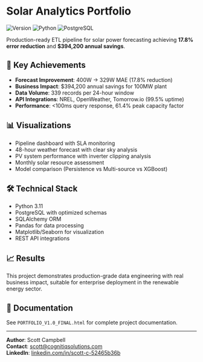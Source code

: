 # Solar Analytics Portfolio

![Version](https://img.shields.io/badge/version-1.0-blue)
![Python](https://img.shields.io/badge/python-3.11-green)
![PostgreSQL](https://img.shields.io/badge/postgresql-12+-blue)

Production-ready ETL pipeline for solar power forecasting achieving **17.8% error reduction** and **$394,200 annual savings**.

## 🎯 Key Achievements
- **Forecast Improvement**: 400W → 329W MAE (17.8% reduction)
- **Business Impact**: $394,200 annual savings for 100MW plant
- **Data Volume**: 339 records per 24-hour window
- **API Integrations**: NREL, OpenWeather, Tomorrow.io (99.5% uptime)
- **Performance**: <100ms query response, 61.4% peak capacity factor

## 📊 Visualizations
- Pipeline dashboard with SLA monitoring
- 48-hour weather forecast with clear sky analysis
- PV system performance with inverter clipping analysis
- Monthly solar resource assessment
- Model comparison (Persistence vs Multi-source vs XGBoost)

## 🛠️ Technical Stack
- Python 3.11
- PostgreSQL with optimized schemas
- SQLAlchemy ORM
- Pandas for data processing
- Matplotlib/Seaborn for visualization
- REST API integrations

## 📈 Results
This project demonstrates production-grade data engineering with real business impact, 
suitable for enterprise deployment in the renewable energy sector.

## 📝 Documentation
See `PORTFOLIO_V1.0_FINAL.html` for complete project documentation.

---
**Author**: Scott Campbell  
**Contact**: scott@cognitiqsolutions.com  
**LinkedIn**: [linkedin.com/in/scott-c-52465b36b](https://www.linkedin.com/in/scott-c-52465b36b)
